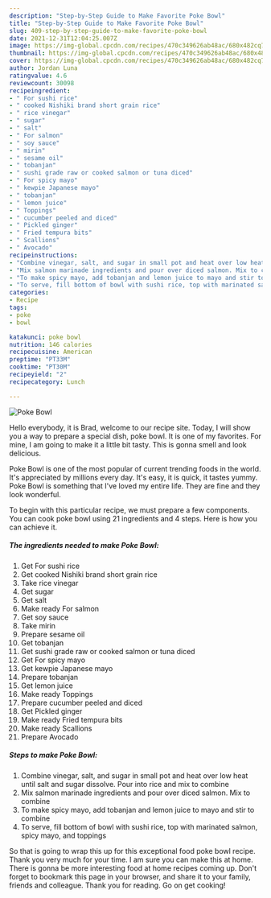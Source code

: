 ```yaml
---
description: "Step-by-Step Guide to Make Favorite Poke Bowl"
title: "Step-by-Step Guide to Make Favorite Poke Bowl"
slug: 409-step-by-step-guide-to-make-favorite-poke-bowl
date: 2021-12-31T12:04:25.007Z
image: https://img-global.cpcdn.com/recipes/470c349626ab48ac/680x482cq70/poke-bowl-recipe-main-photo.jpg
thumbnail: https://img-global.cpcdn.com/recipes/470c349626ab48ac/680x482cq70/poke-bowl-recipe-main-photo.jpg
cover: https://img-global.cpcdn.com/recipes/470c349626ab48ac/680x482cq70/poke-bowl-recipe-main-photo.jpg
author: Jordan Luna
ratingvalue: 4.6
reviewcount: 30098
recipeingredient:
- " For sushi rice"
- " cooked Nishiki brand short grain rice"
- " rice vinegar"
- " sugar"
- " salt"
- " For salmon"
- " soy sauce"
- " mirin"
- " sesame oil"
- " tobanjan"
- " sushi grade raw or cooked salmon or tuna diced"
- " For spicy mayo"
- " kewpie Japanese mayo"
- " tobanjan"
- " lemon juice"
- " Toppings"
- " cucumber peeled and diced"
- " Pickled ginger"
- " Fried tempura bits"
- " Scallions"
- " Avocado"
recipeinstructions:
- "Combine vinegar, salt, and sugar in small pot and heat over low heat until salt and sugar dissolve. Pour into rice and mix to combine"
- "Mix salmon marinade ingredients and pour over diced salmon. Mix to combine"
- "To make spicy mayo, add tobanjan and lemon juice to mayo and stir to combine"
- "To serve, fill bottom of bowl with sushi rice, top with marinated salmon, spicy mayo, and toppings"
categories:
- Recipe
tags:
- poke
- bowl

katakunci: poke bowl 
nutrition: 146 calories
recipecuisine: American
preptime: "PT33M"
cooktime: "PT30M"
recipeyield: "2"
recipecategory: Lunch

---
```



![Poke Bowl](https://img-global.cpcdn.com/recipes/470c349626ab48ac/680x482cq70/poke-bowl-recipe-main-photo.jpg)

Hello everybody, it is Brad, welcome to our recipe site. Today, I will show you a way to prepare a special dish, poke bowl. It is one of my favorites. For mine, I am going to make it a little bit tasty. This is gonna smell and look delicious.



Poke Bowl is one of the most popular of current trending foods in the world. It's appreciated by millions every day. It's easy, it is quick, it tastes yummy. Poke Bowl is something that I've loved my entire life. They are fine and they look wonderful.


To begin with this particular recipe, we must prepare a few components. You can cook poke bowl using 21 ingredients and 4 steps. Here is how you can achieve it.

<!--inarticleads1-->

##### The ingredients needed to make Poke Bowl:

1. Get  For sushi rice
1. Get  cooked Nishiki brand short grain rice
1. Take  rice vinegar
1. Get  sugar
1. Get  salt
1. Make ready  For salmon
1. Get  soy sauce
1. Take  mirin
1. Prepare  sesame oil
1. Get  tobanjan
1. Get  sushi grade raw or cooked salmon or tuna diced
1. Get  For spicy mayo
1. Get  kewpie Japanese mayo
1. Prepare  tobanjan
1. Get  lemon juice
1. Make ready  Toppings
1. Prepare  cucumber peeled and diced
1. Get  Pickled ginger
1. Make ready  Fried tempura bits
1. Make ready  Scallions
1. Prepare  Avocado




<!--inarticleads2-->

##### Steps to make Poke Bowl:

1. Combine vinegar, salt, and sugar in small pot and heat over low heat until salt and sugar dissolve. Pour into rice and mix to combine
1. Mix salmon marinade ingredients and pour over diced salmon. Mix to combine
1. To make spicy mayo, add tobanjan and lemon juice to mayo and stir to combine
1. To serve, fill bottom of bowl with sushi rice, top with marinated salmon, spicy mayo, and toppings




So that is going to wrap this up for this exceptional food poke bowl recipe. Thank you very much for your time. I am sure you can make this at home. There is gonna be more interesting food at home recipes coming up. Don't forget to bookmark this page in your browser, and share it to your family, friends and colleague. Thank you for reading. Go on get cooking!
